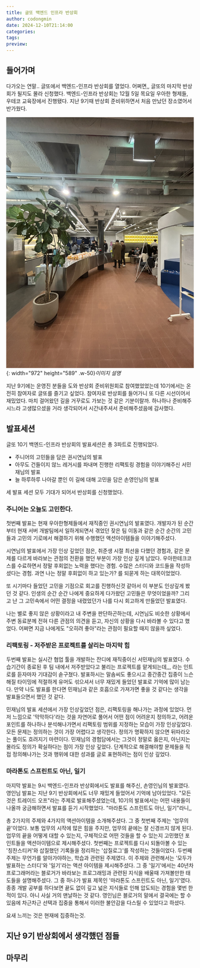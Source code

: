 ```yaml
---
title: 글또 백엔드 인프라 반상회
author: codongmin
date: 2024-12-10T21:14:00
categories: 
tags: 
preview:
---
```


## 들어가며

다가오는 연말.. 글또에서 백엔드-인프라 반상회를 열었다. 어쩌면,, 글또의 마지막 반상회가 될지도 몰라 신청했다. 
백엔드-인프라 반상회는 12월 5일 목요일 우아한 형제들, 우테코 교육장에서 진행됐다. 지난 9기때 반상회 준비위하면서 처음 만났던 장소였어서 반가웠다. 

![Desktop View](/assets/posts/review/geultto/geultto-backend-infra-seminar-24/seminar-entrance.jpeg){: width="972" height="589" .w-50}_이미지 설명_

지난 9기에는 운영진 분들을 도와 반상회 준비위원회로 참여했었었는데 10기에서는 온전히 참여자로 글또를 즐기고 싶었다. 참여자로 반상회를 들어가니 또 다른 시선이어서 재밌었다. 마치 걸어왔던 길을 거꾸로도 가보는 것 같은 기분이랄까. 하나하나 준비해주시느라 고생많으셨을 거라 생각되어서 시간내주셔서 준비해주셨음에 감사했다. 


## 발표세션 

글또 10기 백엔드-인프라 반상회의 발표세션은 총 3파트로 진행되었다. 
- 주니어의 고민들을 담은 권시연님의 발표 
- 아무도 건들이지 않느 레거시를 파내며 진행한 리팩토링 경험을 이야기해주신 서민재님의 발표 
- 늘 하루하루 나아갈 뿐인 이 길에 대해 고민을 담은 손영인님의 발표 

세 발표 세션 모두 기대가 되어서 반상회를 신청했었다. 

### 주니어는 오늘도 고민한다. 

첫번째 발표는 현재 우아한형제들에서 재직중인 권시연님의 발표였다. 개발자가 된 순간부터 현재 서버 개발팀에서 일하게되면서 겪었던 잦은 팀 이동과 같은 순간 순간의 고민들과 고민의 기로에서 해결하기 위해 수행했던 액션아이템들을 이야기해주셨다. 

시연님의 발표에서 가장 인상 깊었던 점은, 취준생 시절 최선을 다했던 경험과, 같은 문제를 다르게 바라보는 관점의 전환을 했던 부분이 가장 인상 깊게 남았다. 우아한테크코스를 수료하면서 정말 후회없는 노력을 했다는 경험. 수많은 스터디와 코드들을 작성하셨다는 경험. 과연 나는 정말 후회없이 하고 있는가? 를 되묻게 하는 대목이었었다.

또 시기마다 들었던 고민을 기점으로 회고를 진행하신것 같아서 이 부분도 인상깊게 봤던 것 같다. 인생의 순간 순간 나에게 중요하게 다가왔던 고민들은 무엇이었을까? 그리고 난 그 고민속에서 어떤 결정을 내렸었던가 나를 다시 회고하게 만들었던 발표였다. 

나는 별로 좋지 않은 상황이라고 내 주변을 판단하곤하는데, 시연님도 비슷한 상황에서 주변 동료분께 전혀 다른 관점의 의견을 듣고, 자신의 상황을 다시 바라볼 수 있다고 했었다. 어쩌면 지금 나에게도 "오히려 좋아"라는 관점이 필요할 때지 않을까 싶었다. 

### 리팩토링 - 저주받은 프로젝트를 살리는 마지막 힘

두번째 발표는 실시간 협업 툴을 개발하는 잔디에 재직중이신 서민재님의 발표였다. 수습기간이 종료된 후 팀 내에서 저주받았다고 불리는 프로젝트를 맡게되는데,,, 라는 인트로를 듣자마자 기대감이 솓구쳤다. 발표하시는 말솜씨도 좋으시고 중간중간 집중이 느슨해질 타이밍에 적절하게 유머도 섞으셔서 너무 재밌게 들었던 발표로 기억에 많이 남는다. 만약 나도 발표를 한다면 민재님과 같은 호흡으로 가져가면 좋을 것 같다는 생각을 발표들으면서 했던 것 같다. 

민재님의 발표 세션에서 가장 인상깊었던 점은, 리팩토링을 해나가는 과정에 있었다. 먼저 느낌으로 '막막하다'라는 것을 자연어로 풀어서 어떤 점이 어려운지 정의하고, 어려운 포인트를 하나하나 분석해나가면서 리팩토링 범위를 지정하는 모습이 가장 인상깊었다. 모든 문제는 정의하는 것이 가장 어렵다고 생각한다. 정의가 명확하지 않으면 뒤따라오는 풀이도 흐려지기 마련이다. 민재님의 경험담에서는 그것이 정말로 옳은지, 아닌지는 몰라도 정의가 확실하다는 점이 가장 인상 깊었다. 단계적으로 해결해야할 문제들을 직접 정의해나가는 것과 행위에 대한 성과를 글로 표현하려는 점이 인상 깊었다. 

### 마라톤도 스프린트도 아닌, 일기

마지막 발표는 9시 백엔드-인프라 반상회에서도 발표를 해주신, 손영인님의 발표였다. 영인님 발표는 지난 9기 반상회에서도 너무 재밌게 들었어서 기억에 남아있었다. "모든 것은 트레이드 오프"라는 주제로 발표해주셨었는데, 10기의 발표에서는 어떤 내용들이 나올까 궁금해하면서 발표를 듣기 시작했었다. "마라톤도 스프린트도 아닌, 일기"라니,, 

총 2가지의 주제와 4가지의 액션아이템을 소개해주셨다. 그 중 첫번째 주제는 '업무의 끝'이었다. 보통 업무의 시작에 많은 힘을 주지만, 업무의 끝에는 잘 신경쓰지 않게 된다. 업무의 끝을 어떻게 대할 수 있는지, 구체적으로 어떤 것들을 할 수 있는지 고민했던 포인트들을 액션아이템으로 제시해주셨다. 첫번째는 프로젝트를 다시 되돌아볼 수 있는 '칭찬스티커'와 삽질했던 기록들을 정리하는 '삽질로그'를 작성하는 것들이었다. 
두번째 주제는 무언가를 알아가야하는, 학습과 관련된 주제였다. 이 주제와 관련해서는 '모두가 발표하는 스터디'와 '일기'라는 액션 아이템을 제시해주셨다. 그 중 '일기'에서는 40년차 프로그래머라는 블로거가 바라보는 프로그래밍과 관련된 지식을 배울때 가져볼만한 태도들을 설명해주셨다. 그 중 하나가 발표  제목인 '마라톤도 스프린트도 아닌, 일기'였다. 종종 개발 공부를 하다보면 끝도 없이 깊고 넓은 지식들로 인해 압도되는 경험을 몇번 한적이 있다. 아니 사실 거의 맨날하는 것 같다. 영인님은 블로거의 말에서 결국에는 할 수 있음에 차근차근 선택과 집중을 통해서 이러한 불안감을 다스릴 수 있었다고 하셨다. 

요새 느끼는 것은 현재에 집중하는것.

## 지난 9기 반상회에서 생각했던 점들



## 마무리
